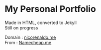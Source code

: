 # My Personal Portfolio
Made in HTML, converted to Jekyll
<br>Still on progress

Domain : [nicorenaldo.me](nicorenaldo.me)
<br> From : [Namecheap.me](namecheap.me)
